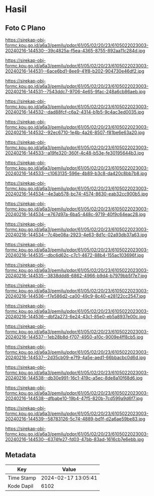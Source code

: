 # Hasil

## Foto C Plano

https://sirekap-obj-formc.kpu.go.id/a6a3/pemilu/pdpr/61/05/02/20/23/6105022023003-20240216-144530--39c4825a-f5ea-4365-8755-892aa11c284d.jpg

https://sirekap-obj-formc.kpu.go.id/a6a3/pemilu/pdpr/61/05/02/20/23/6105022023003-20240216-144531--6ace6bd1-8ee9-41f8-b202-904730e46df2.jpg

https://sirekap-obj-formc.kpu.go.id/a6a3/pemilu/pdpr/61/05/02/20/23/6105022023003-20240216-144531--7543ddc7-9706-4e65-9fac-248a6cb86aeb.jpg

https://sirekap-obj-formc.kpu.go.id/a6a3/pemilu/pdpr/61/05/02/20/23/6105022023003-20240216-144532--dad88fcf-c6a2-4314-b1b5-9c4ac3ed0035.jpg

https://sirekap-obj-formc.kpu.go.id/a6a3/pemilu/pdpr/61/05/02/20/23/6105022023003-20240216-144532--92ec6710-1e4b-4a26-8507-f81be6e63a20.jpg

https://sirekap-obj-formc.kpu.go.id/a6a3/pemilu/pdpr/61/05/02/20/23/6105022023003-20240216-144533--a19fe320-360f-4c48-b53e-fe30195644b3.jpg

https://sirekap-obj-formc.kpu.go.id/a6a3/pemilu/pdpr/61/05/02/20/23/6105022023003-20240216-144533--c1063135-596e-4b89-b3c8-da420c8bb7b8.jpg

https://sirekap-obj-formc.kpu.go.id/a6a3/pemilu/pdpr/61/05/02/20/23/6105022023003-20240216-144534--4e3ab578-bc74-4574-8630-eab32cc900b5.jpg

https://sirekap-obj-formc.kpu.go.id/a6a3/pemilu/pdpr/61/05/02/20/23/6105022023003-20240216-144534--e767d97a-6ba5-448c-9719-40f9c64eac28.jpg

https://sirekap-obj-formc.kpu.go.id/a6a3/pemilu/pdpr/61/05/02/20/23/6105022023003-20240216-144534--7c4be08a-2923-4e63-8d1c-02a93db37a63.jpg

https://sirekap-obj-formc.kpu.go.id/a6a3/pemilu/pdpr/61/05/02/20/23/6105022023003-20240216-144535--dbc6d62c-c7c1-4672-88b4-155ac103696f.jpg

https://sirekap-obj-formc.kpu.go.id/a6a3/pemilu/pdpr/61/05/02/20/23/6105022023003-20240216-144535--3838ddd8-6862-4966-b9d4-b7979bb5f7e7.jpg

https://sirekap-obj-formc.kpu.go.id/a6a3/pemilu/pdpr/61/05/02/20/23/6105022023003-20240216-144536--f7e586d2-ca00-49c9-8c40-e28122cc2547.jpg

https://sirekap-obj-formc.kpu.go.id/a6a3/pemilu/pdpr/61/05/02/20/23/6105022023003-20240216-144536--dbf2a273-6e24-43c1-85e0-eb5a8937e00c.jpg

https://sirekap-obj-formc.kpu.go.id/a6a3/pemilu/pdpr/61/05/02/20/23/6105022023003-20240216-144537--1eb28b8d-f707-4950-a10c-9009e4ff8cb5.jpg

https://sirekap-obj-formc.kpu.go.id/a6a3/pemilu/pdpr/61/05/02/20/23/6105022023003-20240216-144537--2d35cb09-e7f9-4a5e-aed1-66bbacbc0d6d.jpg

https://sirekap-obj-formc.kpu.go.id/a6a3/pemilu/pdpr/61/05/02/20/23/6105022023003-20240216-144538--db30e991-16c1-419c-a5ec-8de8a10f68d6.jpg

https://sirekap-obj-formc.kpu.go.id/a6a3/pemilu/pdpr/61/05/02/20/23/6105022023003-20240216-144538--dfbabe10-19b4-47f5-820b-7cd599a9d6f7.jpg

https://sirekap-obj-formc.kpu.go.id/a6a3/pemilu/pdpr/61/05/02/20/23/6105022023003-20240216-144539--58783126-5c74-4889-bd1f-d2a6ae59be83.jpg

https://sirekap-obj-formc.kpu.go.id/a6a3/pemilu/pdpr/61/05/02/20/23/6105022023003-20240216-144530--6374fe27-fd03-47bb-83ad-1616cb7e6ebb.jpg


## Metadata

| Key        | Value               |
| ---------- | ------------------- |
| Time Stamp | 2024-02-17 13:05:41 |
| Kode Dapil | 6102                |



